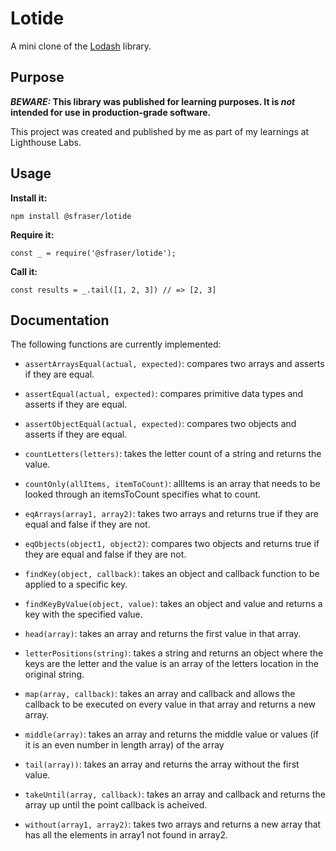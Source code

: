 # Lotide

A mini clone of the [Lodash](https://lodash.com) library.

## Purpose

**_BEWARE:_ This library was published for learning purposes. It is _not_ intended for use in production-grade software.**

This project was created and published by me as part of my learnings at Lighthouse Labs. 

## Usage

**Install it:**

`npm install @sfraser/lotide`

**Require it:**

`const _ = require('@sfraser/lotide');`

**Call it:**

`const results = _.tail([1, 2, 3]) // => [2, 3]`

## Documentation

The following functions are currently implemented:

* `assertArraysEqual(actual, expected)`: compares two arrays and asserts if they are equal.

* `assertEqual(actual, expected)`: compares primitive data types and asserts if they are equal.

* `assertObjectEqual(actual, expected)`: compares two objects and asserts if they are equal.

* `countLetters(letters)`: takes the letter count of a string and returns the value.

* `countOnly(allItems, itemToCount)`: allItems is an array that needs to be looked through an itemsToCount specifies what to count.

* `eqArrays(array1, array2)`: takes two arrays and returns true if they are equal and false if they are not. 

* `eqObjects(object1, object2)`: compares two objects and returns true if they are equal and false if they are not.

* `findKey(object, callback)`: takes an object and callback function to be applied to a specific key.

* `findKeyByValue(object, value)`: takes an object and value and returns a key with the specified value.

* `head(array)`: takes an array and returns the first value in that array.

* `letterPositions(string)`: takes a string and returns an object where the keys are the letter and the value is an array of the letters location in the original string.

* `map(array, callback)`: takes an array and callback and allows the callback to be executed on every value in that array and returns a new array.

* `middle(array)`: takes an array and returns the middle value or values (if it is an even number in length array) of the array

* `tail(array))`: takes an array and returns the array without the first value.

* `takeUntil(array, callback)`: takes an array and callback and returns the array up until the point callback is acheived.

* `without(array1, array2)`: takes two arrays and returns a new array that has all the elements in array1 not found in array2. 



